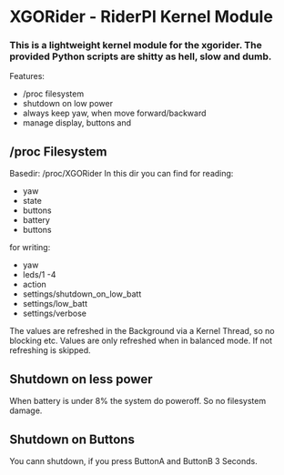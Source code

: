 # XGORider - RiderPI Kernel Module

### This is a lightweight kernel module for the xgorider. The provided Python scripts are shitty as hell, slow and dumb.


Features:
* /proc filesystem
* shutdown on low power
* always keep yaw, when move forward/backward
* manage display, buttons and 

## /proc Filesystem
Basedir: /proc/XGORider
In this dir you can find for reading:
* yaw
* state
* buttons
* battery
* buttons


for writing:
* yaw
* leds/1 -4
* action
* settings/shutdown_on_low_batt
* settings/low_batt
* settings/verbose

The values are refreshed in the Background via a Kernel Thread, so no blocking etc.
Values are only refreshed when in balanced mode. If not refreshing is skipped.


## Shutdown on less power
When battery is under 8% the system do poweroff. So no filesystem damage.

## Shutdown on Buttons
You cann shutdown, if you press ButtonA and ButtonB 3 Seconds. 

